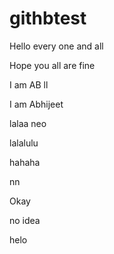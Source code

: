 # githbtest

Hello every one and all

Hope you all are fine

I am AB
ll

I am Abhijeet

lalaa neo

lalalulu

hahaha

nn

Okay

no idea 

helo
